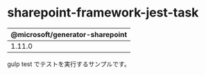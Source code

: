 # sharepoint-framework-jest-task

| @microsoft/generator-sharepoint |
|---------------------------------|
| 1.11.0                          |

gulp test でテストを実行するサンプルです。
